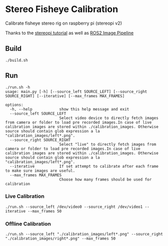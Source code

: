 # Stereo Fisheye Calibration

Calibrate fisheye stereo rig on raspberry pi (stereopi v2)

Thanks to the [stereopi tutorial](https://github.com/realizator/stereopi-fisheye-robot/blob/master/4_calibration_fisheye.py) as well as [ROS2 Image Pipeline](https://github.com/ros-perception/image_pipeline/tree/noetic/camera_calibration/src/camera_calibration)

## Build
```
./build.sh
```

## Run
```
./run.sh -h
usage: main.py [-h] [--source_left SOURCE_LEFT] [--source_right SOURCE_RIGHT] [--iterative] [--max_frames MAX_FRAMES]

options:
  -h, --help            show this help message and exit
  --source_left SOURCE_LEFT
                        Select video device to directly fetch images from camera or folder to load pre recorded images.In case of live calibration images are stored within ./calibration_images. Otherwise source should contain glob expression a la "calibration_images/left*.png".
  --source_right SOURCE_RIGHT
                        Select "live" to directly fetch images from camera or folder to load pre recorded images.In case of live calibration images are stored within ./calibration_images. Otherwise source should contain glob expression a la "calibration_images/left*.png".
  --iterative           If set attempt to calibrate after each frame to make sure images are useful.
  --max_frames MAX_FRAMES
                        Choose how many frames should be used for calibration
```


### Live Calibration
```
./run.sh --source_left /dev/video0 --source_right /dev/video1 --iterative --max_frames 50
```
### Offline Calibration
```
./run.sh --source_left "./calibration_images/left*.png" --source_right "./calibration_images/right*.png" --max_frames 50
```